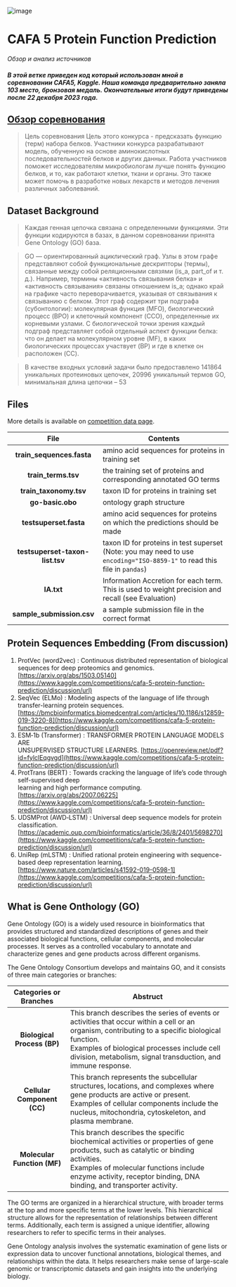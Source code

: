 ![image](https://github.com/EduardR7/Kaggle/assets/126398449/99993ec8-f26c-4426-acd4-76081b040f72)
# CAFA 5 Protein Function Prediction 
*Обзор и анализ источников*

##### В этой ветке приведен код который использован мной в соревновании CAFA5, Kaggle. Наша команда предварительно заняла 103 место, бронзовая медаль. Окончательные итоги будут приведены после 22 декабря 2023 года.

## [Обзор соревнования](https://www.kaggle.com/competitions/cafa-5-protein-function-prediction/overview)
>  Цель соревнования
>  Цель этого конкурса - предсказать функцию (терм) набора белков. Участники конкурса разрабатывают модель, обученную на основе аминокислотных последовательностей белков и других данных. Работа участников поможет исследователям микробиологам лучше понять функцию белков, и то, как работают клетки, ткани и органы. Это также может помочь в разработке новых лекарств и методов лечения различных заболеваний.

## Dataset Background

>  Каждая генная цепочка связана с определенными функциями. Эти функции кодируются в базах, в данном соревновании принята Gene Ontology (GO) база.

>  GO — ориентированный ациклический граф. Узлы в этом графе представляют собой функциональные дескрипторы (термы), связанные между собой реляционными связями (is_a, part_of и т. д.). Например, термины «активность связывания белка» и «активность связывания» связаны отношением is_a; однако край на графике часто переворачивается, указывая от связывания к связыванию с белком. Этот граф содержит три подграфа (субонтологии): молекулярная функция (MFO), биологический процесс (BPO) и клеточный компонент (CCO), определенные их корневыми узлами. С биологической точки зрения каждый подграф представляет собой отдельный аспект функции белка: что он делает на молекулярном уровне (MF), в каких биологических процессах участвует (BP) и где в клетке он расположен (CC).

>  В качестве входных условий задачи было предоставлено 141864 уникальных протеиновых цепочек, 20996 уникальный термов GO, минимальная длина цепочки – 53 


##  Files

More details is available on [competition data page](https://www.kaggle.com/competitions/cafa-5-protein-function-prediction/data).

| File | Contents |
|:---:|---|
|**train_sequences.fasta**|amino acid sequences for proteins in training set|
|**train_terms.tsv**|the training set of proteins and corresponding annotated GO terms|
|**train_taxonomy.tsv**|taxon ID for proteins in training set|
|**go-basic.obo**|ontology graph structure|
|**testsuperset.fasta**|amino acid sequences for proteins on which the predictions should be made|
|**testsuperset-taxon-list.tsv**|taxon ID for proteins in test superset (Note: you may need to use `encoding="ISO-8859-1"` to read this file in `pandas`)|
|**IA.txt** |Information Accretion for each term. This is used to weight precision and recall (see Evaluation)|
|**sample_submission.csv**|a sample submission file in the correct format|

## Protein Sequences Embedding (From discussion)

1.  ProtVec (word2vec) : Continuous distributed representation of biological sequences for deep proteomics and genomics. [https://arxiv.org/abs/1503.05140](https://www.kaggle.com/competitions/cafa-5-protein-function-prediction/discussion/url)
2.  SeqVec (ELMo) : Modeling aspects of the language of life through transfer-learning protein sequences. [https://bmcbioinformatics.biomedcentral.com/articles/10.1186/s12859-019-3220-8](https://www.kaggle.com/competitions/cafa-5-protein-function-prediction/discussion/url)
3.  ESM‐1b (Transformer) : TRANSFORMER PROTEIN LANGUAGE MODELS ARE  
    UNSUPERVISED STRUCTURE LEARNERS. [https://openreview.net/pdf?id=fylclEqgvgd](https://www.kaggle.com/competitions/cafa-5-protein-function-prediction/discussion/url)
4.  ProtTrans (BERT) : Towards cracking the language of life’s code through self-supervised deep  
    learning and high performance computing. [https://arxiv.org/abs/2007.06225](https://www.kaggle.com/competitions/cafa-5-protein-function-prediction/discussion/url)
5.  UDSMProt (AWD‐LSTM) : Universal deep sequence models for protein classification. [https://academic.oup.com/bioinformatics/article/36/8/2401/5698270](https://www.kaggle.com/competitions/cafa-5-protein-function-prediction/discussion/url)
6.  UniRep (mLSTM) : Unified rational protein engineering with sequence-based deep representation learning. [https://www.nature.com/articles/s41592-019-0598-1](https://www.kaggle.com/competitions/cafa-5-protein-function-prediction/discussion/url)


## What is Gene Onthology (GO)

Gene Ontology (GO) is a widely used resource in bioinformatics that provides structured and standardized descriptions of genes and their associated biological functions, cellular components, and molecular processes. It serves as a controlled vocabulary to annotate and characterize genes and gene products across different organisms.

The Gene Ontology Consortium develops and maintains GO, and it consists of three main categories or branches:

| Categories or Branches | Abstruct |
|:---:|---|
|**Biological Process (BP)**|This branch describes the series of events or activities that occur within a cell or an organism, contributing to a specific biological function. <br>Examples of biological processes include cell division, metabolism, signal transduction, and immune response.|
|**Cellular Component (CC)**|This branch represents the subcellular structures, locations, and complexes where gene products are active or present.<br> Examples of cellular components include the nucleus, mitochondria, cytoskeleton, and plasma membrane.|
|**Molecular Function (MF)**|This branch describes the specific biochemical activities or properties of gene products, such as catalytic or binding activities.<br> Examples of molecular functions include enzyme activity, receptor binding, DNA binding, and transporter activity.|

The GO terms are organized in a hierarchical structure, with broader terms at the top and more specific terms at the lower levels. This hierarchical structure allows for the representation of relationships between different terms. Additionally, each term is assigned a unique identifier, allowing researchers to refer to specific terms in their analyses.

Gene Ontology analysis involves the systematic examination of gene lists or expression data to uncover functional annotations, biological themes, and relationships within the data. It helps researchers make sense of large-scale genomic or transcriptomic datasets and gain insights into the underlying biology.
